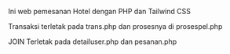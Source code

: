 Ini web pemesanan Hotel dengan PHP dan Tailwind CSS

Transaksi terletak pada trans.php dan prosesnya di prosespel.php 

JOIN Terletak pada detailuser.php dan pesanan.php



